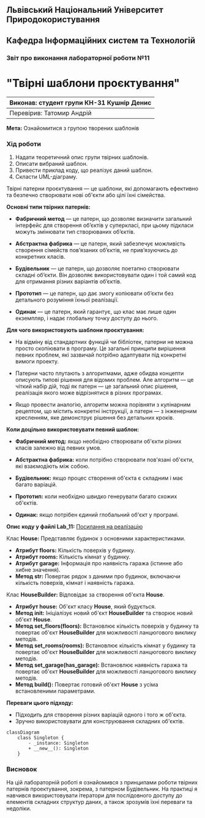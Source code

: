 ## Львівський Національний Університет Природокористування
## Кафедра Інформаційних систем та Технологій

### Звіт про виконання лабораторної роботи №11
# "Твірні шаблони проєктування"

| Виконав: студент групи КН-31 Кушнір Денис |
|------------------------------------------|
| Перевірив: Татомир Андрій                |

**Мета:** Ознайомитися з групою творених шаблонів

### Хід роботи

1. Надати теоретичний опис групи твірних шаблонів.
2. Описати вибраний шаблон.
3. Привести приклад коду, що реалізує даний шаблон.
4. Скласти UML-діаграму.

Твірні патерни проєктування — це шаблони, які допомагають ефективно та безпечно створювати нові об'єкти або цілі їхні сімейства.

**Основні типи твірних патернів:**

- **Фабричний метод** — це патерн, що дозволяє визначити загальний інтерфейс для створення об’єктів у суперкласі, при цьому підкласи можуть змінювати тип створюваних об’єктів.

- **Абстрактна фабрика** — це патерн, який забезпечує можливість створення сімейств пов’язаних об’єктів, не прив’язуючись до конкретних класів.

- **Будівельник** — це патерн, що дозволяє поетапно створювати складні об’єкти. Він дозволяє використовувати один і той самий код для отримання різних варіантів об’єктів.

- **Прототип** — це патерн, що дає змогу копіювати об’єкти без детального розуміння їхньої реалізації.

- **Одинак** — це патерн, який гарантує, що клас має лише один екземпляр, і надає глобальну точку доступу до нього.

**Для чого використовують шаблони проєктування:**

- На відміну від стандартних функцій чи бібліотек, патерни не можна просто скопіювати в програму. Це загальні принципи вирішення певних проблем, які зазвичай потрібно адаптувати під конкретні вимоги проекту.

- Патерни часто плутають з алгоритмами, адже обидва концепти описують типові рішення для відомих проблем. Але алгоритм — це чіткий набір дій, тоді як патерн — це загальний опис рішення, реалізація якого може відрізнятися в різних програмах.

- Якщо провести аналогію, алгоритм можна порівняти з кулінарним рецептом, що містить конкретні інструкції, а патерн — з інженерним кресленням, яке демонструє рішення без детальних кроків.

**Коли доцільно використовувати певний шаблон:**

- **Фабричний метод:** якщо необхідно створювати об'єкти різних класів залежно від певних умов.

- **Абстрактна фабрика:** коли потрібно створювати пов'язані об'єкти, які взаємодіють між собою.

- **Будівельник:** якщо процес створення об'єкта є складним і має багато варіацій.

- **Прототип:** коли необхідно швидко генерувати багато схожих об'єктів.

- **Одинак:** якщо потрібен єдиний глобальний об'єкт у програмі.

**Опис коду у файлі Lab_11:**
[Посилання на реалізацію](main.py)


Клас **House:** Представляє будинок з основними характеристиками.
- **Атрибут floors:** Кількість поверхів у будинку.
- **Атрибут rooms:** Кількість кімнат у будинку.
- **Атрибут garage:** Інформація про наявність гаража (істинне або хибне значення).
- **Метод __str__:** Повертає рядок з даними про будинок, включаючи кількість поверхів, кімнат і наявність гаража.

Клас **HouseBuilder:** Відповідає за створення об'єкта **House**.
- **Атрибут house:** Об'єкт класу **House**, який будується.
- **Метод __init__:** Ініціалізує новий об'єкт **HouseBuilder** та створює новий об'єкт **House**.
- **Метод set_floors(floors):** Встановлює кількість поверхів у будинку та повертає об'єкт **HouseBuilder** для можливості ланцюгового виклику методів.
- **Метод set_rooms(rooms):** Встановлює кількість кімнат у будинку та повертає об'єкт **HouseBuilder** для можливості ланцюгового виклику методів.
- **Метод set_garage(has_garage):** Встановлює наявність гаража та повертає об'єкт **HouseBuilder** для можливості ланцюгового виклику методів.
- **Метод build():** Повертає готовий об'єкт **House** з усіма встановленими параметрами.

**Переваги цього підходу:**

- Підходить для створення різних варіацій одного і того ж об'єкта.
- Зручно використовувати для конструювання складних об'єктів.

```mermaid
classDiagram
    class Singleton {
        - _instance: Singleton
        + __new__(): Singleton
    }

```

### Висновок 

На цій лабораторній роботі я ознайомився з принципами роботи твірних патернів проектування, зокрема, з патерном Будівельник. На практиці я навчився використовувати ітератори для послідовного доступу до елементів складних структур даних, а також зрозумів їхні переваги та недоліки.

